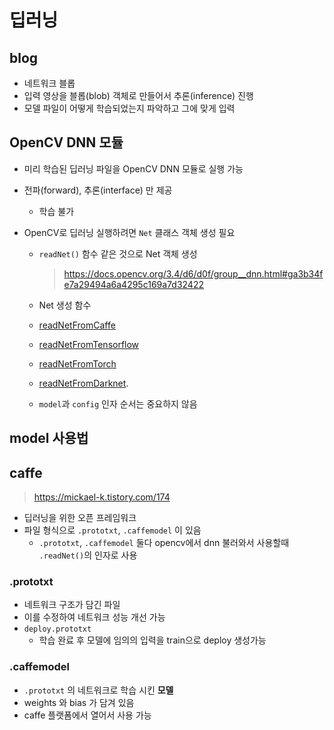 # 딥러닝

## blog

- 네트워크 블롭
- 입력 영상을 블롭(blob) 객체로 만들어서 추론(inference) 진행
- 모델 파일이 어떻게 학습되었는지 파악하고 그에 맞게 입력

## OpenCV DNN 모듈

- 미리 학습된 딥러닝 파일을 OpenCV DNN 모듈로 실행 가능

- 전파(forward), 추론(interface) 만 제공

  - 학습 불가

- OpenCV로 딥러닝 실행하려면 `Net` 클래스 객체 생성 필요

  - `readNet()` 함수 같은 것으로 Net 객체 생성

    > https://docs.opencv.org/3.4/d6/d0f/group__dnn.html#ga3b34fe7a29494a6a4295c169a7d32422

  -  Net 생성 함수

    - [readNetFromCaffe](https://docs.opencv.org/3.4/d6/d0f/group__dnn.html#ga29d0ea5e52b1d1a6c2681e3f7d68473a)
    - [readNetFromTensorflow](https://docs.opencv.org/3.4/d6/d0f/group__dnn.html#gad820b280978d06773234ba6841e77e8d)
    - [readNetFromTorch](https://docs.opencv.org/3.4/d6/d0f/group__dnn.html#ga65a1da76cb7d6852bdf7abbd96f19084) 
    - [readNetFromDarknet](https://docs.opencv.org/3.4/d6/d0f/group__dnn.html#gafde362956af949cce087f3f25c6aff0d). 

  -  `model`과 `config` 인자 순서는 중요하지 않음

## model 사용법

## caffe

> https://mickael-k.tistory.com/174

- 딥러닝을 위한 오픈 프레임워크
- 파일 형식으로 `.prototxt`, `.caffemodel` 이 있음
  - `.prototxt`, `.caffemodel` 둘다 opencv에서 dnn 불러와서 사용할때 `.readNet()`의 인자로 사용

### .prototxt

- 네트워크 구조가 담긴 파일
- 이를 수정하여 네트워크 성능 개선 가능
- `deploy.prototxt` 
  - 학습 완료 후 모델에 임의의 입력을 train으로 deploy 생성가능

### .caffemodel

- `.prototxt` 의 네트워크로 학습 시킨 **모델**
- weights 와 bias 가 담겨 있음
- caffe 플랫폼에서 열어서 사용 가능
